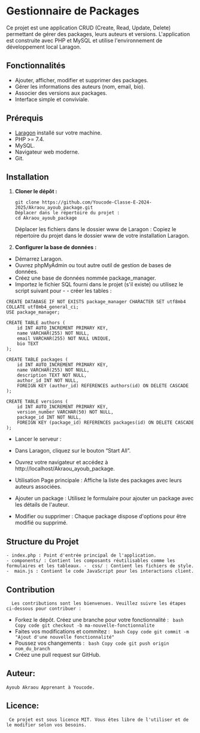 # Gestionnaire de Packages

Ce projet est une application CRUD (Create, Read, Update, Delete) permettant de gérer des packages, leurs auteurs et versions. L'application est construite avec PHP et MySQL et utilise l'environnement de développement local Laragon.

## Fonctionnalités

-  Ajouter, afficher, modifier et supprimer des packages.
-  Gérer les informations des auteurs (nom, email, bio).
-  Associer des versions aux packages.
-  Interface simple et conviviale.

## Prérequis

-  [Laragon](https://laragon.org/) installé sur votre machine.
-  PHP >= 7.4.
-  MySQL.
-  Navigateur web moderne.
-  Git.

## Installation

1. **Cloner le dépôt :**

   ```
   git clone https://github.com/Youcode-Classe-E-2024-2025/Akraou_ayoub_package.git
   Déplacer dans le répertoire du projet :
   cd Akraou_ayoub_package
   ```

   Déplacer les fichiers dans le dossier www de Laragon : Copiez le répertoire du projet dans le dossier www de votre installation Laragon.

2. **Configurer la base de données :**

-  Démarrez Laragon.
-  Ouvrez phpMyAdmin ou tout autre outil de gestion de bases de données.
-  Créez une base de données nommée package_manager.
-  Importez le fichier SQL fourni dans le projet (s'il existe) ou utilisez le script suivant pour - - créer les tables :

```
CREATE DATABASE IF NOT EXISTS package_manager CHARACTER SET utf8mb4 COLLATE utf8mb4_general_ci;
USE package_manager;

CREATE TABLE authors (
    id INT AUTO_INCREMENT PRIMARY KEY,
    name VARCHAR(255) NOT NULL,
    email VARCHAR(255) NOT NULL UNIQUE,
    bio TEXT
);

CREATE TABLE packages (
    id INT AUTO_INCREMENT PRIMARY KEY,
    name VARCHAR(255) NOT NULL,
    description TEXT NOT NULL,
    author_id INT NOT NULL,
    FOREIGN KEY (author_id) REFERENCES authors(id) ON DELETE CASCADE
);

CREATE TABLE versions (
    id INT AUTO_INCREMENT PRIMARY KEY,
    version_number VARCHAR(50) NOT NULL,
    package_id INT NOT NULL,
    FOREIGN KEY (package_id) REFERENCES packages(id) ON DELETE CASCADE
);
```

-  Lancer le serveur :

-  Dans Laragon, cliquez sur le bouton “Start All”.
-  Ouvrez votre navigateur et accédez à http://localhost/Akraou_ayoub_package.
-  Utilisation Page principale : Affiche la liste des packages avec leurs auteurs associées.
-  Ajouter un package : Utilisez le formulaire pour ajouter un package avec les détails de l'auteur.
-  Modifier ou supprimer : Chaque package dispose d'options pour être modifié ou supprimé.

## Structure du Projet

    - index.php : Point d'entrée principal de l'application.
    - components/ : Contient les composants réutilisables comme les formulaires et les tableaux. -  css/ : Contient les fichiers de style.
    -  main.js : Contient le code JavaScript pour les interactions client.

## Contribution

      Les contributions sont les bienvenues. Veuillez suivre les étapes ci-dessous pour contribuer :

-  Forkez le dépôt. Créez une branche pour votre fonctionnalité : ` bash Copy code git checkout -b ma-nouvelle-fonctionnalite`
-  Faites vos modifications et commitez : ` bash Copy code git commit -m "Ajout d'une nouvelle fonctionnalité"`
-  Poussez vos changements : ` bash Copy code git push origin nom_du_branch`
-  Créez une pull request sur GitHub.

## Auteur:

    Ayoub Akraou Apprenant à Youcode.

## Licence:

     Ce projet est sous licence MIT. Vous êtes libre de l'utiliser et de le modifier selon vos besoins.

